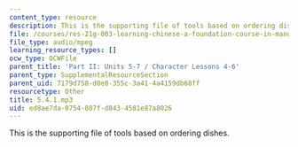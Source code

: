 ```yaml
---
content_type: resource
description: This is the supporting file of tools based on ordering dishes.
file: /courses/res-21g-003-learning-chinese-a-foundation-course-in-mandarin-spring-2011/ed8ae7da0754807fd8434581e87a8026_5.4.1.mp3
file_type: audio/mpeg
learning_resource_types: []
ocw_type: OCWFile
parent_title: 'Part II: Units 5-7 / Character Lessons 4-6'
parent_type: SupplementalResourceSection
parent_uid: 7179d758-d0e8-355c-3a41-4a4159db68ff
resourcetype: Other
title: 5.4.1.mp3
uid: ed8ae7da-0754-807f-d843-4581e87a8026
---
```

This is the supporting file of tools based on ordering dishes.

